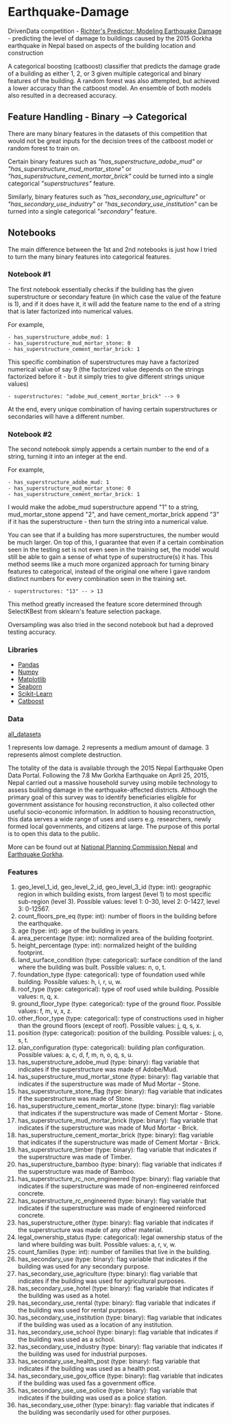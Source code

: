 # Earthquake-Damage
DrivenData competition - [Richter's Predictor: Modeling Earthquake Damage](https://www.drivendata.org/competitions/57/nepal-earthquake/) - predicting the level of damage to buildings caused by the 2015 Gorkha earthquake in Nepal based on aspects of the building location and construction

A categorical boosting (catboost) classifier that predicts the damage grade of a building as either 1, 2, or 3 given multiple categorical and binary features of the building.
A random forest was also attempted, but achieved a lower accuracy than the catboost model. An ensemble of both models also resulted in a decreased accuracy.

## Feature Handling - Binary --> Categorical

There are many binary features in the datasets of this competition that would not be great inputs for the decision trees of the catboost model or random forest to train on. 


Certain binary features such as *"has_superstructure_adobe_mud"* or *"has_superstructure_mud_mortar_stone"* or *"has_superstructure_cement_mortar_brick"* could be turned into a single categorical *"superstructures"* feature.


Similarly, binary features such as *"has_secondary_use_agriculture"* or *"has_secondary_use_industry"* or *"has_secondary_use_institution"* can be turned into a single categorical *"secondary"* feature.

## Notebooks
The main difference between the 1st and 2nd notebooks is just how I tried to turn the many binary features into categorical features.

### Notebook #1
The first notebook essentially checks if the building has the given superstructure or secondary feature (in which case the value of the feature is 1), and if it does have it, it will add the feature name to the end of a string that is later factorized into numerical values.

For example,

    - has_superstructure_adobe_mud: 1
    - has_superstructure_mud_mortar_stone: 0
    - has_superstructure_cement_mortar_brick: 1

This specific combination of superstructures may have a factorized numerical value of say 9 (the factorized value depends on the strings factorized before it - but it simply tries to give different strings unique values)

    - superstructures: "adobe_mud_cement_mortar_brick" --> 9

At the end, every unique combination of having certain superstructures or secondaries will have a different number.

### Notebook #2
The second notebook simply appends a certain number to the end of a string, turning it into an integer at the end. 

For example,

    - has_superstructure_adobe_mud: 1
    - has_superstructure_mud_mortar_stone: 0
    - has_superstructure_cement_mortar_brick: 1

I would make the adobe_mud superstructure append "1" to a string, mud_mortar_stone append "2", and have cement_mortar_brick append "3" if it has the superstructure - then turn the string into a numerical value.

You can see that if a building has more superstructures, the number would be much larger. On top of this, I guarantee that even if a certain combination seen in the testing set is not even seen in the training set, the model would still be able to gain a sense of what type of superstructure(s) it has. This method seems like a much more organized approach for turning binary features to categorical, instead of the original one where I gave random distinct numbers for every combination seen in the training set. 

    - superstructures: "13" -- > 13
  
This method greatly increased the feature score determined through SelectKBest from sklearn's feature selection package. 

Oversampling was also tried in the second notebook but had a deproved testing accuracy. 

### Libraries
- [Pandas](https://github.com/pandas-dev/pandas)
- [Numpy](https://github.com/numpy/numpy)
- [Matplotlib](https://github.com/matplotlib/matplotlib)
- [Seaborn](https://github.com/mwaskom/seaborn)
- [Scikit-Learn](https://github.com/scikit-learn/scikit-learn)
- [Catboost](https://github.com/catboost/catboost)

### Data
[all_datasets](https://www.drivendata.org/competitions/57/nepal-earthquake/data/)

1 represents low damage. 2 represents a medium amount of damage. 3 represents almost complete destruction. 

The totality of the data is available through the 2015 Nepal Earthquake Open Data Portal.
Following the 7.8 Mw Gorkha Earthquake on April 25, 2015, Nepal carried out a massive household survey using mobile technology to assess building damage in the earthquake-affected districts. Although the primary goal of this survey was to identify beneficiaries eligible for government assistance for housing reconstruction, it also collected other useful socio-economic information. In addition to housing reconstruction, this data serves a wide range of uses and users e.g. researchers, newly formed local governments, and citizens at large. The purpose of this portal is to open this data to the public.

More can be found out at [National Planning Commission Nepal](https://www.npc.gov.np/en) and [Earthquake Gorkha](https://en.wikipedia.org/wiki/April_2015_Nepal_earthquake).

### Features

1) geo_level_1_id, geo_level_2_id, geo_level_3_id (type: int): geographic region in which building exists, from largest (level 1) to most specific sub-region (level 3). Possible values: level 1: 0-30, level 2: 0-1427, level 3: 0-12567.
2) count_floors_pre_eq (type: int): number of floors in the building before the earthquake.
3) age (type: int): age of the building in years.
4) area_percentage (type: int): normalized area of the building footprint.
5) height_percentage (type: int): normalized height of the building footprint.
6) land_surface_condition (type: categorical): surface condition of the land where the building was built. Possible values: n, o, t.
7) foundation_type (type: categorical): type of foundation used while building. Possible values: h, i, r, u, w.
8) roof_type (type: categorical): type of roof used while building. Possible values: n, q, x.
9) ground_floor_type (type: categorical): type of the ground floor. Possible values: f, m, v, x, z.
10) other_floor_type (type: categorical): type of constructions used in higher than the ground floors (except of roof). Possible values: j, q, s, x.
11) position (type: categorical): position of the building. Possible values: j, o, s, t.
12) plan_configuration (type: categorical): building plan configuration. Possible values: a, c, d, f, m, n, o, q, s, u.
13) has_superstructure_adobe_mud (type: binary): flag variable that indicates if the superstructure was made of Adobe/Mud.
14) has_superstructure_mud_mortar_stone (type: binary): flag variable that indicates if the superstructure was made of Mud Mortar - Stone.
15) has_superstructure_stone_flag (type: binary): flag variable that indicates if the superstructure was made of Stone.
16) has_superstructure_cement_mortar_stone (type: binary): flag variable that indicates if the superstructure was made of Cement Mortar - Stone.
17) has_superstructure_mud_mortar_brick (type: binary): flag variable that indicates if the superstructure was made of Mud Mortar - Brick.
18) has_superstructure_cement_mortar_brick (type: binary): flag variable that indicates if the superstructure was made of Cement Mortar - Brick.
19) has_superstructure_timber (type: binary): flag variable that indicates if the superstructure was made of Timber.
20) has_superstructure_bamboo (type: binary): flag variable that indicates if the superstructure was made of Bamboo.
21) has_superstructure_rc_non_engineered (type: binary): flag variable that indicates if the superstructure was made of non-engineered reinforced concrete.
22) has_superstructure_rc_engineered (type: binary): flag variable that indicates if the superstructure was made of engineered reinforced concrete.
23) has_superstructure_other (type: binary): flag variable that indicates if the superstructure was made of any other material.
24) legal_ownership_status (type: categorical): legal ownership status of the land where building was built. Possible values: a, r, v, w.
25) count_families (type: int): number of families that live in the building.
26) has_secondary_use (type: binary): flag variable that indicates if the building was used for any secondary purpose.
27) has_secondary_use_agriculture (type: binary): flag variable that indicates if the building was used for agricultural purposes.
28) has_secondary_use_hotel (type: binary): flag variable that indicates if the building was used as a hotel.
29) has_secondary_use_rental (type: binary): flag variable that indicates if the building was used for rental purposes.
30) has_secondary_use_institution (type: binary): flag variable that indicates if the building was used as a location of any institution.
31) has_secondary_use_school (type: binary): flag variable that indicates if the building was used as a school.
32) has_secondary_use_industry (type: binary): flag variable that indicates if the building was used for industrial purposes.
33) has_secondary_use_health_post (type: binary): flag variable that indicates if the building was used as a health post.
34) has_secondary_use_gov_office (type: binary): flag variable that indicates if the building was used fas a government office.
35) has_secondary_use_use_police (type: binary): flag variable that indicates if the building was used as a police station.
36) has_secondary_use_other (type: binary): flag variable that indicates if the building was secondarily used for other purposes.
